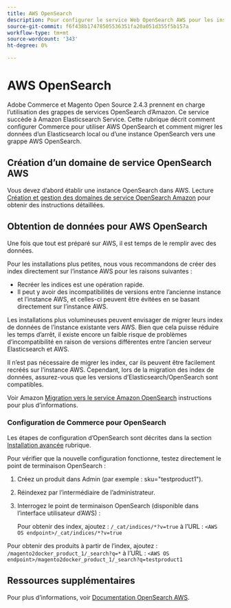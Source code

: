 ```yaml
---
title: AWS OpenSearch
description: Pour configurer le service Web OpenSearch AWS pour les installations sur site d’Adobe Commerce et de Magento Open Source, procédez comme suit.
source-git-commit: f6f438b17478505536351fa20a051d355f5b157a
workflow-type: tm+mt
source-wordcount: '343'
ht-degree: 0%

---
```



# AWS OpenSearch

Adobe Commerce et Magento Open Source 2.4.3 prennent en charge l’utilisation des grappes de services OpenSearch d’Amazon. Ce service succède à Amazon Elasticsearch Service. Cette rubrique décrit comment configurer Commerce pour utiliser AWS OpenSearch et comment migrer les données d’un Elasticsearch local ou d’une instance OpenSearch vers une grappe AWS OpenSearch.

## Création d’un domaine de service OpenSearch AWS

Vous devez d’abord établir une instance OpenSearch dans AWS.
Lecture [Création et gestion des domaines de service OpenSearch Amazon](https://docs.aws.amazon.com/opensearch-service/latest/developerguide/createupdatedomains.html) pour obtenir des instructions détaillées.

## Obtention de données pour AWS OpenSearch

Une fois que tout est préparé sur AWS, il est temps de le remplir avec des données.

Pour les installations plus petites, nous vous recommandons de créer des index directement sur l’instance AWS pour les raisons suivantes :

* Recréer les indices est une opération rapide.
* Il peut y avoir des incompatibilités de versions entre l’ancienne instance et l’instance AWS, et celles-ci peuvent être évitées en se basant directement sur l’instance AWS.

Les installations plus volumineuses peuvent envisager de migrer leurs index de données de l’instance existante vers AWS. Bien que cela puisse réduire les temps d’arrêt, il existe encore un faible risque de problèmes d’incompatibilité en raison de versions différentes entre l’ancien serveur Elasticsearch et AWS.

Il n’est pas nécessaire de migrer les index, car ils peuvent être facilement recréés sur l’instance AWS.
Cependant, lors de la migration des index de données, assurez-vous que les versions d’Elasticsearch/OpenSearch sont compatibles.

Voir Amazon [Migration vers le service Amazon OpenSearch](https://docs.aws.amazon.com/opensearch-service/latest/developerguide/migration.html) instructions pour plus d’informations.

### Configuration de Commerce pour OpenSearch

Les étapes de configuration d’OpenSearch sont décrites dans la section [Installation avancée](../../advanced.md) rubrique.

Pour vérifier que la nouvelle configuration fonctionne, testez directement le point de terminaison OpenSearch :

1. Créez un produit dans Admin (par exemple : sku=&quot;testproduct1&quot;).
1. Réindexez par l’intermédiaire de l’administrateur.
1. Interrogez le point de terminaison OpenSearch (disponible dans l’interface utilisateur d’AWS) :

   Pour obtenir des index, ajoutez : `/_cat/indices/*?v=true` à l’URL :
   `<AWS OS endpoint>/_cat/indices/*?v=true`

Pour obtenir des produits à partir de l’index, ajoutez : `/magento2docker_product_1/_search?q=*` à l’URL :
`<AWS OS endpoint>/magento2docker_product_1/_search?q=testproduct1`

## Ressources supplémentaires

Pour plus d’informations, voir [Documentation OpenSearch AWS](https://docs.aws.amazon.com/opensearch-service/index.html).
